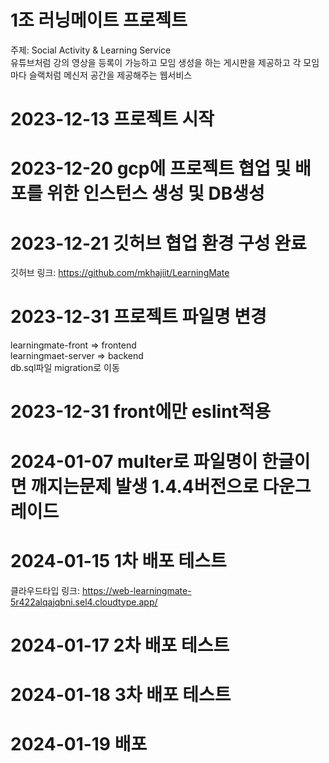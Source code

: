 # 1조 러닝메이트 프로젝트
주제: Social Activity & Learning Service <br />
유튜브처럼 강의 영상을 등록이 가능하고 모임 생성을 하는 게시판을 제공하고 각 모임마다 슬랙처럼 메신저 공간을 제공해주는 웹서비스<br />

# 2023-12-13 프로젝트 시작

# 2023-12-20 gcp에 프로젝트 협업 및 배포를 위한 인스턴스 생성 및 DB생성

# 2023-12-21 깃허브 협업 환경 구성 완료
깃허브 링크: https://github.com/mkhajiit/LearningMate
# 2023-12-31 프로젝트 파일명 변경

learningmate-front => frontend <br />
learningmaet-server => backend <br />
db.sql파일 migration로 이동

# 2023-12-31 front에만 eslint적용

# 2024-01-07 multer로 파일명이 한글이면 깨지는문제 발생 1.4.4버전으로 다운그레이드

# 2024-01-15 1차 배포 테스트
클라우드타입 링크: https://web-learningmate-5r422alqajqbni.sel4.cloudtype.app/
# 2024-01-17 2차 배포 테스트

# 2024-01-18 3차 배포 테스트

# 2024-01-19 배포

